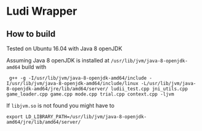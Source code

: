 # Ludi Wrapper

## How to build

Tested on Ubuntu 16.04 with Java 8 openJDK 

Assuming Java 8 openJDK is installed at `/usr/lib/jvm/java-8-openjdk-amd64` build with

``` g++ -g -I/usr/lib/jvm/java-8-openjdk-amd64/include -I/usr/lib/jvm/java-8-openjdk-amd64/include/linux -L/usr/lib/jvm/java-8-openjdk-amd64/jre/lib/amd64/server/ ludii_test.cpp jni_utils.cpp game_loader.cpp game.cpp mode.cpp trial.cpp context.cpp -ljvm```

If `libjvm.so` is not found you might have to 

```export LD_LIBRARY_PATH=/usr/lib/jvm/java-8-openjdk-amd64/jre/lib/amd64/server/```